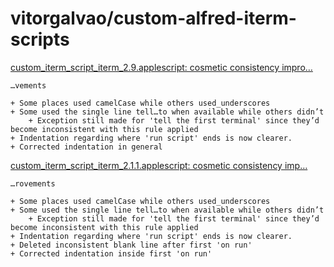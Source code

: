 # vitorgalvao/custom-alfred-iterm-scripts

 [custom\_iterm\_script\_iterm\_2.9.applescript: cosmetic consistency impro…](https://github.com/vitorgalvao/custom-alfred-iterm-scripts/commit/01c24497b2f773e1cbde5a83a91343c1b713b399)

```text
…vements

+ Some places used camelCase while others used_underscores
+ Some used the single line tell…to when available while others didn’t
    + Exception still made for 'tell the first terminal' since they’d become inconsistent with this rule applied
+ Indentation regarding where 'run script' ends is now clearer.
+ Corrected indentation in general
```

 [custom\_iterm\_script\_iterm\_2.1.1.applescript: cosmetic consistency imp…](https://github.com/vitorgalvao/custom-alfred-iterm-scripts/commit/7a6276db0e9a1042da535ef0ac53a4b58dd771d7)

```text
…rovements

+ Some places used camelCase while others used_underscores
+ Some used the single line tell…to when available while others didn’t
    + Exception still made for 'tell the first terminal' since they’d become inconsistent with this rule applied
+ Indentation regarding where 'run script' ends is now clearer.
+ Deleted inconsistent blank line after first 'on run'
+ Corrected indentation inside first 'on run'
```

